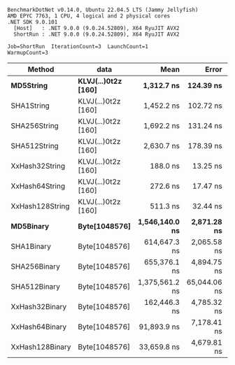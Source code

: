 ```

BenchmarkDotNet v0.14.0, Ubuntu 22.04.5 LTS (Jammy Jellyfish)
AMD EPYC 7763, 1 CPU, 4 logical and 2 physical cores
.NET SDK 9.0.101
  [Host]   : .NET 9.0.0 (9.0.24.52809), X64 RyuJIT AVX2
  ShortRun : .NET 9.0.0 (9.0.24.52809), X64 RyuJIT AVX2

Job=ShortRun  IterationCount=3  LaunchCount=1  
WarmupCount=3  

```
| Method          | data                | Mean           | Error        | StdDev      | Min            | Max            | Gen0   | Allocated |
|---------------- |-------------------- |---------------:|-------------:|------------:|---------------:|---------------:|-------:|----------:|
| **MD5String**       | **KLVJ(...)0t2z [160]** |     **1,312.7 ns** |    **124.39 ns** |     **6.82 ns** |     **1,306.6 ns** |     **1,320.0 ns** | **0.0134** |    **1128 B** |
| SHA1String      | KLVJ(...)0t2z [160] |     1,452.2 ns |    102.72 ns |     5.63 ns |     1,447.8 ns |     1,458.6 ns | 0.0153 |    1416 B |
| SHA256String    | KLVJ(...)0t2z [160] |     1,692.2 ns |    131.24 ns |     7.19 ns |     1,684.9 ns |     1,699.3 ns | 0.0210 |    1856 B |
| SHA512String    | KLVJ(...)0t2z [160] |     2,630.7 ns |    178.39 ns |     9.78 ns |     2,620.0 ns |     2,639.0 ns | 0.0381 |    3240 B |
| XxHash32String  | KLVJ(...)0t2z [160] |       188.0 ns |     13.25 ns |     0.73 ns |       187.2 ns |       188.5 ns | 0.0069 |     584 B |
| XxHash64String  | KLVJ(...)0t2z [160] |       272.6 ns |     17.47 ns |     0.96 ns |       272.0 ns |       273.7 ns | 0.0086 |     728 B |
| XxHash128String | KLVJ(...)0t2z [160] |       511.3 ns |     32.44 ns |     1.78 ns |       510.3 ns |       513.4 ns | 0.0134 |    1128 B |
| **MD5Binary**       | **Byte[1048576]**       | **1,546,140.0 ns** |  **2,871.28 ns** |   **157.38 ns** | **1,546,006.4 ns** | **1,546,313.5 ns** |      **-** |      **41 B** |
| SHA1Binary      | Byte[1048576]       |   614,647.3 ns |  2,065.58 ns |   113.22 ns |   614,571.1 ns |   614,777.4 ns |      - |      49 B |
| SHA256Binary    | Byte[1048576]       |   655,376.1 ns |  4,894.75 ns |   268.30 ns |   655,151.3 ns |   655,673.1 ns |      - |      57 B |
| SHA512Binary    | Byte[1048576]       | 1,375,561.2 ns | 65,044.06 ns | 3,565.28 ns | 1,372,370.6 ns | 1,379,409.6 ns |      - |      89 B |
| XxHash32Binary  | Byte[1048576]       |   162,446.3 ns |  4,785.32 ns |   262.30 ns |   162,279.8 ns |   162,748.7 ns |      - |      32 B |
| XxHash64Binary  | Byte[1048576]       |    91,893.9 ns |  7,178.41 ns |   393.47 ns |    91,567.2 ns |    92,330.7 ns |      - |      32 B |
| XxHash128Binary | Byte[1048576]       |    33,659.8 ns |  4,679.81 ns |   256.52 ns |    33,490.8 ns |    33,955.0 ns |      - |      40 B |
